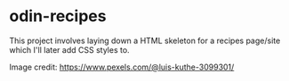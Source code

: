 # odin-recipes

This project involves laying down a HTML skeleton for a recipes page/site which I'll later add CSS styles to.

Image credit: https://www.pexels.com/@luis-kuthe-3099301/